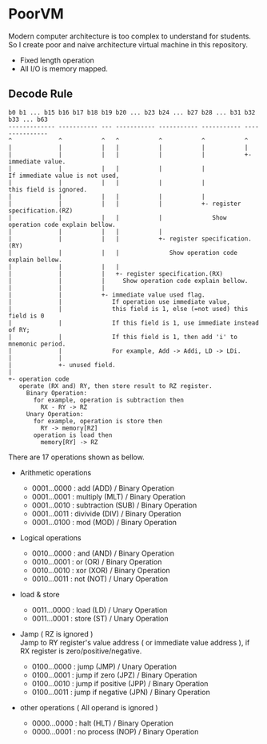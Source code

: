 # PoorVM

Modern computer architecture is too complex to understand for students.
So I create poor and naive architecture virtual machine in this repository.

- Fixed length operation
- All I/O is memory mapped.

## Decode Rule

```
b0 b1 ... b15 b16 b17 b18 b19 b20 ... b23 b24 ... b27 b28 ... b31 b32 b33 ... b63
------------- ----------- --- ----------- ----------- ----------- ---------------
^             ^           ^   ^           ^           ^           ^
|             |           |   |           |           |           |
|             |           |   |           |           |           +- immediate value.
|             |           |   |           |           |              If immediate value is not used,
|             |           |   |           |           |              this field is ignored.
|             |           |   |           |           |
|             |           |   |           |           +- register specification.(RZ)
|             |           |   |           |              Show operation code explain bellow.
|             |           |   |           |
|             |           |   |           +- register specification.(RY)
|             |           |   |              Show operation code explain bellow.
|             |           |   |
|             |           |   +- register specification.(RX)
|             |           |     Show operation code explain bellow.
|             |           |
|             |           +- immediate value used flag.
|             |              If operation use immediate value,
|             |              this field is 1, else (=not used) this field is 0
|             |              If this field is 1, use immediate instead of RY;
|             |              If this field is 1, then add 'i' to mnemonic period.
|             |              For example, Add -> Addi, LD -> LDi.
|             |
|             +- unused field.
|
+- operation code
   operate (RX and) RY, then store result to RZ register.
     Binary Operation:
       for example, operation is subtraction then
         RX - RY -> RZ
     Unary Operation:
       for example, operation is store then
         RY -> memory[RZ]
       operation is load then
         memory[RY] -> RZ
```

   There are 17 operations shown as bellow.
   - Arithmetic operations
     + 0001...0000 : add         (ADD) / Binary Operation
     + 0001...0001 : multiply    (MLT) / Binary Operation
     + 0001...0010 : subtraction (SUB) / Binary Operation
     + 0001...0011 : divivide    (DIV) / Binary Operation
     + 0001...0100 : mod         (MOD) / Binary Operation
   
   - Logical operations
     + 0010...0000 : and         (AND) / Binary Operation
     + 0010...0001 : or          (OR)  / Binary Operation
     + 0010...0010 : xor         (XOR) / Binary Operation
     + 0010...0011 : not         (NOT) / Unary Operation

   - load & store
     + 0011...0000 : load        (LD) / Unary Operation
     + 0011...0001 : store       (ST) / Unary Operation

   - Jamp ( RZ is ignored )  
     Jamp to RY register's value address ( or immediate value address ),
     if RX register is zero/positive/negative.
     + 0100...0000 : jump             (JMP) / Unary Operation
     + 0100...0001 : jump if zero     (JPZ) / Binary Operation
     + 0100...0010 : jump if positive (JPP) / Binary Operation
     + 0100...0011 : jump if negative (JPN) / Binary Operation

   - other operations ( All operand is ignored )
     + 0000...0000 : halt       (HLT) / Binary Operation
     + 0000...0001 : no process (NOP) / Binary Operation


